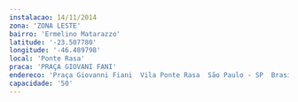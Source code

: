 ```yaml
---
instalacao: 14/11/2014
zona: 'ZONA LESTE'
bairro: 'Ermelino Matarazzo'
latitude: '-23.507780'
longitude: '-46.489798'
local: 'Ponte Rasa'
praca: 'PRAÇA GIOVANI FANI'
endereco: 'Praça Giovanni Fiani  Vila Ponte Rasa  São Paulo - SP  Brasil'
capacidade: '50'
---
```

